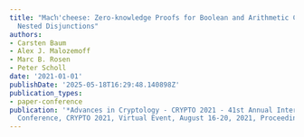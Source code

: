 ```yaml
---
title: "Macŉ'cheese: Zero-knowledge Proofs for Boolean and Arithmetic Circuits with
  Nested Disjunctions"
authors:
- Carsten Baum
- Alex J. Malozemoff
- Marc B. Rosen
- Peter Scholl
date: '2021-01-01'
publishDate: '2025-05-18T16:29:48.140898Z'
publication_types:
- paper-conference
publication: '*Advances in Cryptology - CRYPTO 2021 - 41st Annual International Cryptology
  Conference, CRYPTO 2021, Virtual Event, August 16-20, 2021, Proceedings, Part IV*'
---
```

